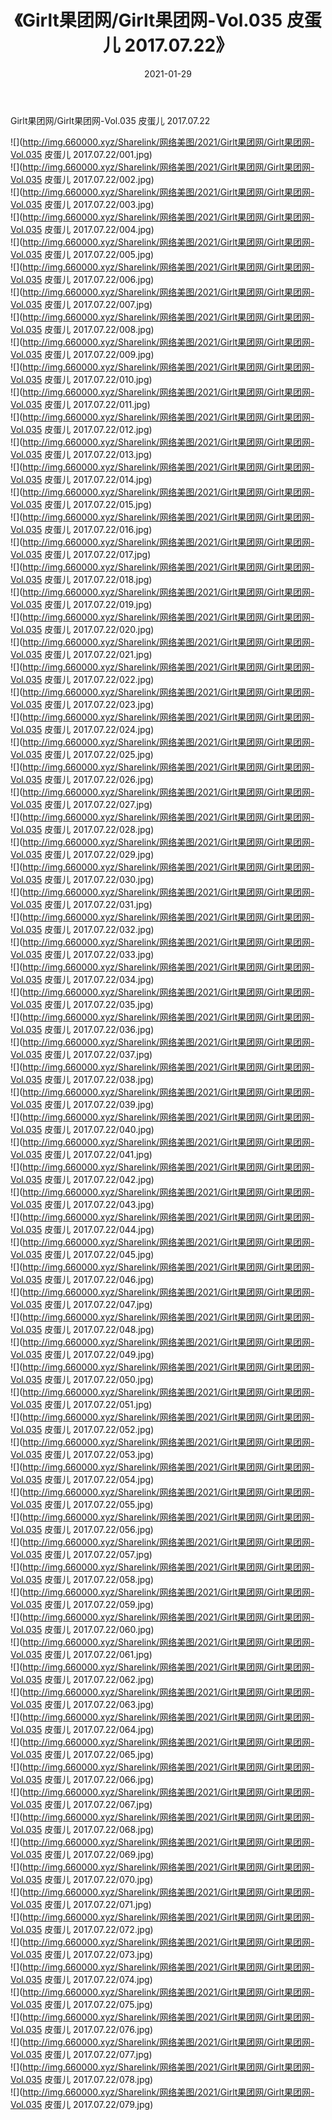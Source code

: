 ﻿---
layout: post
title:  《Girlt果团网/Girlt果团网-Vol.035 皮蛋儿 2017.07.22》
date:   2021-01-29
img: http://img.660000.xyz/Sharelink/网络美图/2021/Girlt果团网/Girlt果团网-Vol.035 皮蛋儿 2017.07.22/000.jpg
categories: [美女, 清纯, 唯美]
---

Girlt果团网/Girlt果团网-Vol.035 皮蛋儿 2017.07.22

 ![](http://img.660000.xyz/Sharelink/网络美图/2021/Girlt果团网/Girlt果团网-Vol.035 皮蛋儿 2017.07.22/001.jpg) <br>![](http://img.660000.xyz/Sharelink/网络美图/2021/Girlt果团网/Girlt果团网-Vol.035 皮蛋儿 2017.07.22/002.jpg) <br>![](http://img.660000.xyz/Sharelink/网络美图/2021/Girlt果团网/Girlt果团网-Vol.035 皮蛋儿 2017.07.22/003.jpg) <br>![](http://img.660000.xyz/Sharelink/网络美图/2021/Girlt果团网/Girlt果团网-Vol.035 皮蛋儿 2017.07.22/004.jpg) <br>![](http://img.660000.xyz/Sharelink/网络美图/2021/Girlt果团网/Girlt果团网-Vol.035 皮蛋儿 2017.07.22/005.jpg) <br>![](http://img.660000.xyz/Sharelink/网络美图/2021/Girlt果团网/Girlt果团网-Vol.035 皮蛋儿 2017.07.22/006.jpg) <br>![](http://img.660000.xyz/Sharelink/网络美图/2021/Girlt果团网/Girlt果团网-Vol.035 皮蛋儿 2017.07.22/007.jpg) <br>![](http://img.660000.xyz/Sharelink/网络美图/2021/Girlt果团网/Girlt果团网-Vol.035 皮蛋儿 2017.07.22/008.jpg) <br>![](http://img.660000.xyz/Sharelink/网络美图/2021/Girlt果团网/Girlt果团网-Vol.035 皮蛋儿 2017.07.22/009.jpg) <br>![](http://img.660000.xyz/Sharelink/网络美图/2021/Girlt果团网/Girlt果团网-Vol.035 皮蛋儿 2017.07.22/010.jpg) <br>![](http://img.660000.xyz/Sharelink/网络美图/2021/Girlt果团网/Girlt果团网-Vol.035 皮蛋儿 2017.07.22/011.jpg) <br>![](http://img.660000.xyz/Sharelink/网络美图/2021/Girlt果团网/Girlt果团网-Vol.035 皮蛋儿 2017.07.22/012.jpg) <br>![](http://img.660000.xyz/Sharelink/网络美图/2021/Girlt果团网/Girlt果团网-Vol.035 皮蛋儿 2017.07.22/013.jpg) <br>![](http://img.660000.xyz/Sharelink/网络美图/2021/Girlt果团网/Girlt果团网-Vol.035 皮蛋儿 2017.07.22/014.jpg) <br>![](http://img.660000.xyz/Sharelink/网络美图/2021/Girlt果团网/Girlt果团网-Vol.035 皮蛋儿 2017.07.22/015.jpg) <br>![](http://img.660000.xyz/Sharelink/网络美图/2021/Girlt果团网/Girlt果团网-Vol.035 皮蛋儿 2017.07.22/016.jpg) <br>![](http://img.660000.xyz/Sharelink/网络美图/2021/Girlt果团网/Girlt果团网-Vol.035 皮蛋儿 2017.07.22/017.jpg) <br>![](http://img.660000.xyz/Sharelink/网络美图/2021/Girlt果团网/Girlt果团网-Vol.035 皮蛋儿 2017.07.22/018.jpg) <br>![](http://img.660000.xyz/Sharelink/网络美图/2021/Girlt果团网/Girlt果团网-Vol.035 皮蛋儿 2017.07.22/019.jpg) <br>![](http://img.660000.xyz/Sharelink/网络美图/2021/Girlt果团网/Girlt果团网-Vol.035 皮蛋儿 2017.07.22/020.jpg) <br>![](http://img.660000.xyz/Sharelink/网络美图/2021/Girlt果团网/Girlt果团网-Vol.035 皮蛋儿 2017.07.22/021.jpg) <br>![](http://img.660000.xyz/Sharelink/网络美图/2021/Girlt果团网/Girlt果团网-Vol.035 皮蛋儿 2017.07.22/022.jpg) <br>![](http://img.660000.xyz/Sharelink/网络美图/2021/Girlt果团网/Girlt果团网-Vol.035 皮蛋儿 2017.07.22/023.jpg) <br>![](http://img.660000.xyz/Sharelink/网络美图/2021/Girlt果团网/Girlt果团网-Vol.035 皮蛋儿 2017.07.22/024.jpg) <br>![](http://img.660000.xyz/Sharelink/网络美图/2021/Girlt果团网/Girlt果团网-Vol.035 皮蛋儿 2017.07.22/025.jpg) <br>![](http://img.660000.xyz/Sharelink/网络美图/2021/Girlt果团网/Girlt果团网-Vol.035 皮蛋儿 2017.07.22/026.jpg) <br>![](http://img.660000.xyz/Sharelink/网络美图/2021/Girlt果团网/Girlt果团网-Vol.035 皮蛋儿 2017.07.22/027.jpg) <br>![](http://img.660000.xyz/Sharelink/网络美图/2021/Girlt果团网/Girlt果团网-Vol.035 皮蛋儿 2017.07.22/028.jpg) <br>![](http://img.660000.xyz/Sharelink/网络美图/2021/Girlt果团网/Girlt果团网-Vol.035 皮蛋儿 2017.07.22/029.jpg) <br>![](http://img.660000.xyz/Sharelink/网络美图/2021/Girlt果团网/Girlt果团网-Vol.035 皮蛋儿 2017.07.22/030.jpg) <br>![](http://img.660000.xyz/Sharelink/网络美图/2021/Girlt果团网/Girlt果团网-Vol.035 皮蛋儿 2017.07.22/031.jpg) <br>![](http://img.660000.xyz/Sharelink/网络美图/2021/Girlt果团网/Girlt果团网-Vol.035 皮蛋儿 2017.07.22/032.jpg) <br>![](http://img.660000.xyz/Sharelink/网络美图/2021/Girlt果团网/Girlt果团网-Vol.035 皮蛋儿 2017.07.22/033.jpg) <br>![](http://img.660000.xyz/Sharelink/网络美图/2021/Girlt果团网/Girlt果团网-Vol.035 皮蛋儿 2017.07.22/034.jpg) <br>![](http://img.660000.xyz/Sharelink/网络美图/2021/Girlt果团网/Girlt果团网-Vol.035 皮蛋儿 2017.07.22/035.jpg) <br>![](http://img.660000.xyz/Sharelink/网络美图/2021/Girlt果团网/Girlt果团网-Vol.035 皮蛋儿 2017.07.22/036.jpg) <br>![](http://img.660000.xyz/Sharelink/网络美图/2021/Girlt果团网/Girlt果团网-Vol.035 皮蛋儿 2017.07.22/037.jpg) <br>![](http://img.660000.xyz/Sharelink/网络美图/2021/Girlt果团网/Girlt果团网-Vol.035 皮蛋儿 2017.07.22/038.jpg) <br>![](http://img.660000.xyz/Sharelink/网络美图/2021/Girlt果团网/Girlt果团网-Vol.035 皮蛋儿 2017.07.22/039.jpg) <br>![](http://img.660000.xyz/Sharelink/网络美图/2021/Girlt果团网/Girlt果团网-Vol.035 皮蛋儿 2017.07.22/040.jpg) <br>![](http://img.660000.xyz/Sharelink/网络美图/2021/Girlt果团网/Girlt果团网-Vol.035 皮蛋儿 2017.07.22/041.jpg) <br>![](http://img.660000.xyz/Sharelink/网络美图/2021/Girlt果团网/Girlt果团网-Vol.035 皮蛋儿 2017.07.22/042.jpg) <br>![](http://img.660000.xyz/Sharelink/网络美图/2021/Girlt果团网/Girlt果团网-Vol.035 皮蛋儿 2017.07.22/043.jpg) <br>![](http://img.660000.xyz/Sharelink/网络美图/2021/Girlt果团网/Girlt果团网-Vol.035 皮蛋儿 2017.07.22/044.jpg) <br>![](http://img.660000.xyz/Sharelink/网络美图/2021/Girlt果团网/Girlt果团网-Vol.035 皮蛋儿 2017.07.22/045.jpg) <br>![](http://img.660000.xyz/Sharelink/网络美图/2021/Girlt果团网/Girlt果团网-Vol.035 皮蛋儿 2017.07.22/046.jpg) <br>![](http://img.660000.xyz/Sharelink/网络美图/2021/Girlt果团网/Girlt果团网-Vol.035 皮蛋儿 2017.07.22/047.jpg) <br>![](http://img.660000.xyz/Sharelink/网络美图/2021/Girlt果团网/Girlt果团网-Vol.035 皮蛋儿 2017.07.22/048.jpg) <br>![](http://img.660000.xyz/Sharelink/网络美图/2021/Girlt果团网/Girlt果团网-Vol.035 皮蛋儿 2017.07.22/049.jpg) <br>![](http://img.660000.xyz/Sharelink/网络美图/2021/Girlt果团网/Girlt果团网-Vol.035 皮蛋儿 2017.07.22/050.jpg) <br>![](http://img.660000.xyz/Sharelink/网络美图/2021/Girlt果团网/Girlt果团网-Vol.035 皮蛋儿 2017.07.22/051.jpg) <br>![](http://img.660000.xyz/Sharelink/网络美图/2021/Girlt果团网/Girlt果团网-Vol.035 皮蛋儿 2017.07.22/052.jpg) <br>![](http://img.660000.xyz/Sharelink/网络美图/2021/Girlt果团网/Girlt果团网-Vol.035 皮蛋儿 2017.07.22/053.jpg) <br>![](http://img.660000.xyz/Sharelink/网络美图/2021/Girlt果团网/Girlt果团网-Vol.035 皮蛋儿 2017.07.22/054.jpg) <br>![](http://img.660000.xyz/Sharelink/网络美图/2021/Girlt果团网/Girlt果团网-Vol.035 皮蛋儿 2017.07.22/055.jpg) <br>![](http://img.660000.xyz/Sharelink/网络美图/2021/Girlt果团网/Girlt果团网-Vol.035 皮蛋儿 2017.07.22/056.jpg) <br>![](http://img.660000.xyz/Sharelink/网络美图/2021/Girlt果团网/Girlt果团网-Vol.035 皮蛋儿 2017.07.22/057.jpg) <br>![](http://img.660000.xyz/Sharelink/网络美图/2021/Girlt果团网/Girlt果团网-Vol.035 皮蛋儿 2017.07.22/058.jpg) <br>![](http://img.660000.xyz/Sharelink/网络美图/2021/Girlt果团网/Girlt果团网-Vol.035 皮蛋儿 2017.07.22/059.jpg) <br>![](http://img.660000.xyz/Sharelink/网络美图/2021/Girlt果团网/Girlt果团网-Vol.035 皮蛋儿 2017.07.22/060.jpg) <br>![](http://img.660000.xyz/Sharelink/网络美图/2021/Girlt果团网/Girlt果团网-Vol.035 皮蛋儿 2017.07.22/061.jpg) <br>![](http://img.660000.xyz/Sharelink/网络美图/2021/Girlt果团网/Girlt果团网-Vol.035 皮蛋儿 2017.07.22/062.jpg) <br>![](http://img.660000.xyz/Sharelink/网络美图/2021/Girlt果团网/Girlt果团网-Vol.035 皮蛋儿 2017.07.22/063.jpg) <br>![](http://img.660000.xyz/Sharelink/网络美图/2021/Girlt果团网/Girlt果团网-Vol.035 皮蛋儿 2017.07.22/064.jpg) <br>![](http://img.660000.xyz/Sharelink/网络美图/2021/Girlt果团网/Girlt果团网-Vol.035 皮蛋儿 2017.07.22/065.jpg) <br>![](http://img.660000.xyz/Sharelink/网络美图/2021/Girlt果团网/Girlt果团网-Vol.035 皮蛋儿 2017.07.22/066.jpg) <br>![](http://img.660000.xyz/Sharelink/网络美图/2021/Girlt果团网/Girlt果团网-Vol.035 皮蛋儿 2017.07.22/067.jpg) <br>![](http://img.660000.xyz/Sharelink/网络美图/2021/Girlt果团网/Girlt果团网-Vol.035 皮蛋儿 2017.07.22/068.jpg) <br>![](http://img.660000.xyz/Sharelink/网络美图/2021/Girlt果团网/Girlt果团网-Vol.035 皮蛋儿 2017.07.22/069.jpg) <br>![](http://img.660000.xyz/Sharelink/网络美图/2021/Girlt果团网/Girlt果团网-Vol.035 皮蛋儿 2017.07.22/070.jpg) <br>![](http://img.660000.xyz/Sharelink/网络美图/2021/Girlt果团网/Girlt果团网-Vol.035 皮蛋儿 2017.07.22/071.jpg) <br>![](http://img.660000.xyz/Sharelink/网络美图/2021/Girlt果团网/Girlt果团网-Vol.035 皮蛋儿 2017.07.22/072.jpg) <br>![](http://img.660000.xyz/Sharelink/网络美图/2021/Girlt果团网/Girlt果团网-Vol.035 皮蛋儿 2017.07.22/073.jpg) <br>![](http://img.660000.xyz/Sharelink/网络美图/2021/Girlt果团网/Girlt果团网-Vol.035 皮蛋儿 2017.07.22/074.jpg) <br>![](http://img.660000.xyz/Sharelink/网络美图/2021/Girlt果团网/Girlt果团网-Vol.035 皮蛋儿 2017.07.22/075.jpg) <br>![](http://img.660000.xyz/Sharelink/网络美图/2021/Girlt果团网/Girlt果团网-Vol.035 皮蛋儿 2017.07.22/076.jpg) <br>![](http://img.660000.xyz/Sharelink/网络美图/2021/Girlt果团网/Girlt果团网-Vol.035 皮蛋儿 2017.07.22/077.jpg) <br>![](http://img.660000.xyz/Sharelink/网络美图/2021/Girlt果团网/Girlt果团网-Vol.035 皮蛋儿 2017.07.22/078.jpg) <br>![](http://img.660000.xyz/Sharelink/网络美图/2021/Girlt果团网/Girlt果团网-Vol.035 皮蛋儿 2017.07.22/079.jpg) <br>
